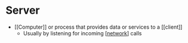 # Server

- [[Computer]] or process that provides data or services to a [[client]]
  - Usually by listening for incoming [[network]] calls

[//begin]: # "Autogenerated link references for markdown compatibility"
[network]: network "Network"
[//end]: # "Autogenerated link references"